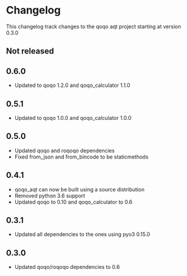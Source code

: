 # Changelog

This changelog track changes to the qoqo aqt project starting at version 0.3.0

## Not released

## 0.6.0

* Updated to qoqo 1.2.0 and qoqo_calculator 1.1.0

## 0.5.1

* Updated to qoqo 1.0.0 and qoqo_calculator 1.0.0

## 0.5.0

* Updated qoqo and roqoqo dependencies
* Fixed from_json and from_bincode to be staticmethods

## 0.4.1

* qoqo_aqt can now be built using a source distribution
* Removed python 3.6 support
* Updated qoqo to 0.10 and qoqo_calculator to 0.6

## 0.3.1

* Updated all dependencies to the ones using pyo3 0.15.0

## 0.3.0

* Updated qoqo/roqoqo dependencies to 0.6
